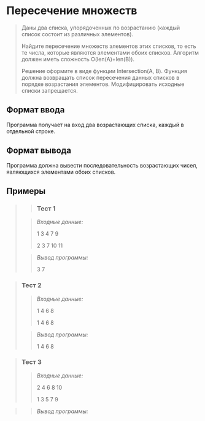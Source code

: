 # Пересечение множеств

>Даны два списка, упорядоченных по возрастанию (каждый список состоит из различных элементов).
>
>Найдите пересечение множеств элементов этих списков, то есть те числа, которые являются элементами обоих списков. Алгоритм должен иметь сложность O(len(A)+len(B)).
>
>Решение оформите в виде функции Intersection(A, B). Функция должна возвращать список пересечения данных списков в порядке возрастания элементов. Модифицировать исходные списки запрещается.


## Формат ввода

Программа получает на вход два возрастающих списка, каждый в отдельной строке.


## Формат вывода

Программа должна вывести последовательность возрастающих чисел, являющихся элементами обоих списков.


 ## Примеры
>
> >### Тест 1
>
>>*Входные данные:*
>>
>>1 3 4 7 9
>>
>>2 3 7 10 11
>>
>>
>>
>>
>>
>>
>>
>> 
> 
>>*Вывод программы:*
>>
>>3 7

>>

 
>### Тест 2
>
>>*Входные данные:*
>>
>>
>>1 4 6 8
>>
>>1 4 6 8
>>
>>
>>
>>
>>
>> 
>>
>>
>>
>>
>>
>
>>*Вывод программы:*
>>
>>1 4 6 8 

>### Тест 3
>>
>>*Входные данные:*
>>
>>
>>
>>2 4 6 8 10
>>
>>1 3 5 7 9
>> 
>>
>> 
>>
>>
>>

>>*Вывод программы:*
>>
>>
>>
>>